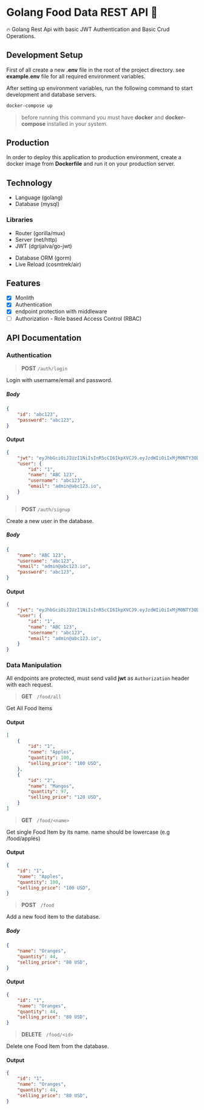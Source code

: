 # Golang Food Data REST API 🚀 

🔥 Golang Rest Api with basic JWT Authentication and Basic Crud Operations.

## Development Setup
First of all create a new **.env** file in the root of the project directory. see **example.env** file for all required environment variables.

After setting up environment variables, run the following command to start development and database servers.

```bash
docker-compose up
```
> before running this command you must have **docker** and **docker-compose** installed in your system.

## Production
In order to deploy this application to production environment, create a docker image from **Dockerfile** and run it on your production server.


## Technology
- Language (golang)
- Database (mysql)
### Libraries
- Router (gorilla/mux)
- Server (net/http)
- JWT (dgrijalva/go-jwt)
<!-- - Password Encryption (bcrypt) -->
- Database ORM (gorm) 
- Live Reload (cosmtrek/air)

## Features
- [x] Monlith  
- [x] Authentication
- [x] endpoint protection with middleware
- [ ] Authorization - Role based Access Control (RBAC)

## API Documentation

### Authentication
> **POST** ``/auth/login``

Login with username/email and password.

##### Body

```json
{
    "id": "abc123",
    "password": "abc123",
}
```

#### Output

```json
{
    "jwt": "eyJhbGciOiJIUzI1NiIsInR5cCI6IkpXVCJ9.eyJzdWIiOiIxMjM0NTY3ODkwIiwibmFtZSI6IkpvaG4gRG9lIiwiaWF0IjoxNTE2MjM5MDIyfQ.SflKxwRJSMeKKF2QT4fwpMeJf36POk6yJV_adQssw5c",
    "user": {
        "id": "1",
        "name": "ABC 123",
        "username": "abc123",
        "email": "admin@abc123.io",
    }
}
```

> **POST** ``/auth/signup``

Create a new user in the database.

##### Body

```json
{
    "name": "ABC 123",
    "username": "abc123",
    "email": "admin@abc123.io",
    "password": "abc123",
}
```

#### Output

```json
{
    "jwt": "eyJhbGciOiJIUzI1NiIsInR5cCI6IkpXVCJ9.eyJzdWIiOiIxMjM0NTY3ODkwIiwibmFtZSI6IkpvaG4gRG9lIiwiaWF0IjoxNTE2MjM5MDIyfQ.SflKxwRJSMeKKF2QT4fwpMeJf36POk6yJV_adQssw5c",
    "user": {
        "id": "1",
        "name": "ABC 123",
        "username": "abc123",
        "email": "admin@abc123.io",
    }
}
```

### Data Manipulation

All endpoints are protected, must send valid **jwt** as ``Authorization`` header with each request.

> **GET** &nbsp; ``/food/all``

Get All Food Items

#### Output

```json
[
    {
        "id": "1",
        "name": "Apples",
        "quantity": 100,
        "selling_price": "100 USD",
    },
    {
        "id": "2",
        "name": "Mangos",
        "quantity": 97,
        "selling_price": "120 USD",
    }
]
```

> **GET** &nbsp; ``/food/<name>``

Get single Food Item by its name. name should be lowercase (e.g /food/apples)

#### Output

```json
{
    "id": "1",
    "name": "Apples",
    "quantity": 100,
    "selling_price": "100 USD",
}
```

> **POST** &nbsp; ``/food``

Add a new food item to the database.

##### Body

```json
{
    "name": "Oranges",
    "quantity": 44,
    "selling_price": "80 USD",
}
```

#### Output

```json
{
    "id": "1",
    "name": "Oranges",
    "quantity": 44,
    "selling_price": "80 USD",
}
```
> **DELETE** &nbsp; ``/food/<id>``

Delete one Food Item from the database.

#### Output

```json
{
    "id": "1",
    "name": "Oranges",
    "quantity": 44,
    "selling_price": "80 USD",
}
```